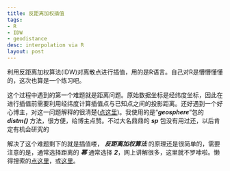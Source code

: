 ```yaml
---
title: 反距离加权插值
tags:
- R
- IDW
- geodistance
desc: interpolation via R
layout: post
---
```


利用反距离加权算法(IDW)对离散点进行插值，用的是R语言。自己对R是懵懵懂懂的，这次也算是一个练习吧。

这个过程中遇到的第一个难题就是距离问题。原始数据坐标是经纬度坐标，因此在进行插值前需要利用经纬度计算插值点与已知点之间的投影距离。还好遇到一个好心博主，对这一问题解释的很清楚([点这里](http://blog.sciencenet.cn/blog-255662-365318.html))。我使用的是“***geosphere***”包的 ***distm()*** 方法，很方便，给博主点赞。不过大名鼎鼎的 ***sp*** 包没有用过还，以后肯定有机会研究的

解决了这个难题剩下的就是插值喽， ***反距离加权算法*** 的原理还是很简单的，需要注意的是，通常选择距离的 ***幂*** 通常选择 ***2***，网上讲解很多，这里就不罗嗦啦。懒得搜索的[点这里](https://malagis.com/inverse-distance-weighting-interpolation-algorithm.html)，或[这里](http://blog.sina.com.cn/s/blog_816800900101f2lk.html)。
